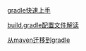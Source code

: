 [gradle快速上手](mydocs/gradle快速上手.md)

[build.gradle配置文件解读](mydocs/build.gradle配置文件解读.md)

[从maven迁移到gradle](mydocs/从maven迁移到gradle.md)